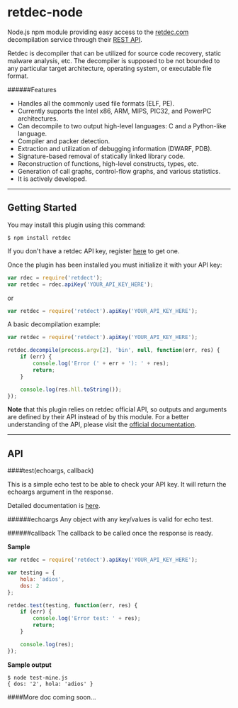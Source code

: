 # retdec-node
Node.js npm module providing easy access to the [retdec.com](https://retdec.com) decompilation service through their [REST API](https://retdec.com/api/).

Retdec is decompiler that can be utilized for source code recovery, static malware analysis, etc. The decompiler is supposed to be not bounded to any particular target architecture, operating system, or executable file format.

######Features

* Handles all the commonly used file formats (ELF, PE).
* Currently supports the Intel x86, ARM, MIPS, PIC32, and PowerPC architectures.
* Can decompile to two output high-level languages: C and a Python-like language.
* Compiler and packer detection.
* Extraction and utilization of debugging information (DWARF, PDB).
* Signature-based removal of statically linked library code.
* Reconstruction of functions, high-level constructs, types, etc.
* Generation of call graphs, control-flow graphs, and various statistics.
* It is actively developed.



* * *

## Getting Started

You may install this plugin using this command:
```
$ npm install retdec
```

If you don't have a retdec API key, register [here](https://retdec.com/registration/) to get one.

Once the plugin has been installed you must initialize it with your API key:
```js
var rdec = require('retdect');
var retdec = rdec.apiKey('YOUR_API_KEY_HERE');
```

or

```js
var retdec = require('retdect').apiKey('YOUR_API_KEY_HERE');
```

A basic decompilation example:

```js
var retdec = require('retdect').apiKey('YOUR_API_KEY_HERE');

retdec.decompile(process.argv[2], 'bin', null, function(err, res) {
    if (err) {
        console.log('Error (' + err + '): ' + res);
        return;
    }

    console.log(res.hll.toString());
});
```

**Note** that this plugin relies on retdec official API, so outputs and arguments are defined by their API instead of by this module. For a better understanding of the API, please visit the [official documentation](https://retdec.com/api/docs/).

* * *

## API


####test(echoargs, callback)

This is a simple echo test to be able to check your API key. It will return the echoargs argument in the response.

Detailed documentation is [here](https://retdec.com/api/docs/test.html).

######echoargs
Any object with any key/values is valid for echo test.

######callback
The callback to be called once the response is ready.

**Sample**

```js
var retdec = require('retdect').apiKey('YOUR_API_KEY_HERE');

var testing = {
    hola: 'adios',
    dos: 2
};

retdec.test(testing, function(err, res) {
    if (err) {
        console.log('Error test: ' + res);
        return;
    }

    console.log(res);
});
```

**Sample output**

```
$ node test-mine.js
{ dos: '2', hola: 'adios' }
```

####More doc coming soon...
